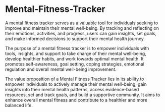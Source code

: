 # Mental-Fitness-Tracker
A mental fitness tracker serves as a valuable tool for individuals seeking to improve and maintain their mental well-being. By tracking and reflecting on their emotions, activities, and progress, users can gain insights, set goals, and make informed decisions to support their mental health journey.

The purpose of a mental fitness tracker is to empower individuals with tools, insights, and support to take charge of their mental well-being, develop healthier habits, and work towards optimal mental health. It promotes self-awareness, goal setting, coping strategies, emotional regulation and overall mental well-being improvement.

The value proposition of a Mental Fitness Tracker lies in its ability to empower individuals to actively manage their mental well-being, gain insights into their mental health patterns, access evidence-based resources, set and track goals, and build a supportive community. It aims to enhance overall mental fitness and contribute to a healthier and more balanced life.
